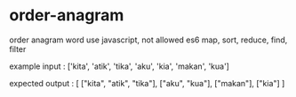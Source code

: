 # order-anagram

order anagram word use javascript, not allowed es6 map, sort, reduce, find, filter

example input :
['kita', 'atik', 'tika', 'aku', 'kia', 'makan', 'kua']

expected output : 
[
  ["kita", "atik", "tika"],
  ["aku", "kua"],
  ["makan"],
  ["kia"]
]
